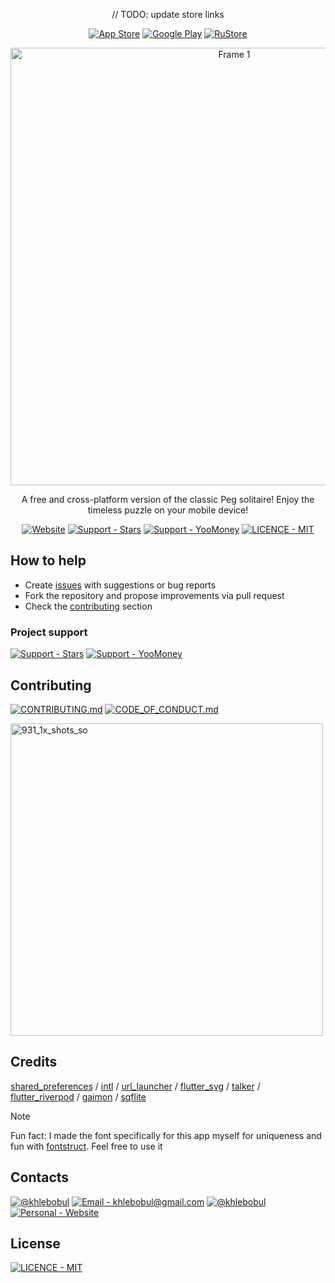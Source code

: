 <div align="center">

// TODO: update store links

[![App Store](https://img.shields.io/badge/App_Store-414141?style=for-the-badge&logo=App+Store&logoColor=F1F1F1)]() [![Google Play](https://img.shields.io/badge/Google_Play-414141?style=for-the-badge&logo=Google+Play&logoColor=F1F1F1)](https://play.google.com/store/apps/details?id=com.khlebobul.pegma) [![RuStore](https://img.shields.io/badge/RuStore-414141?style=for-the-badge&logo=RuSrore&logoColor=F1F1F1)](https://www.rustore.ru/catalog/app/com.khlebobul.pegma)

<img width="700" alt="Frame 1" src="https://github.com/user-attachments/assets/3a537b38-fbca-45e0-898d-60fac2ff68a5" />

A free and cross-platform version of the classic Peg solitaire! Enjoy the timeless puzzle on your mobile device!

[![Website](https://img.shields.io/badge/Website-414141?style=for-the-badge&logo=Website&logoColor=F1F1F1)](https://pegma.vercel.app) [![Support - Stars](https://img.shields.io/badge/Support-Stars-414141?style=for-the-badge&logo=Telegram&logoColor=F1F1F1)](https://t.me/khlebobul_dev) [![Support - YooMoney](https://img.shields.io/badge/Support-YooMoney-414141?style=for-the-badge&logo=YooMoney&logoColor=F1F1F1)](https://yoomoney.ru/to/4100118234947004) [![LICENCE - MIT](https://img.shields.io/badge/LICENCE-MIT-414141?style=for-the-badge&logo=Licence&logoColor=F1F1F1)](https://github.com/khlebobul/pegma/blob/main/LICENSE)

</div>

## How to help

- Create [issues](https://github.com/khlebobul/pegma/issues) with suggestions or bug reports
- Fork the repository and propose improvements via pull request
- Check the [contributing](#contributing) section

### Project support

[![Support - Stars](https://img.shields.io/badge/Support-Stars-414141?style=for-the-badge&logo=Telegram&logoColor=F1F1F1)](https://t.me/khlebobul_dev) [![Support - YooMoney](https://img.shields.io/badge/Support-YooMoney-414141?style=for-the-badge&logo=YooMoney&logoColor=F1F1F1)](https://yoomoney.ru/to/4100118234947004)

## Contributing

[![CONTRIBUTING.md](https://img.shields.io/badge/CONTRIBUTING.md-414141?style=for-the-badge&logo=md&logoColor=F1F1F1)](https://github.com/khlebobul/pegma/blob/main/CONTRIBUTING.md) [![CODE_OF_CONDUCT.md](https://img.shields.io/badge/CODE_OF_CONDUCT.md-414141?style=for-the-badge&logo=md&logoColor=F1F1F1)](https://github.com/khlebobul/pegma/blob/main/CODE_OF_CONDUCT.md)

<img width="500" alt="931_1x_shots_so" src="https://github.com/user-attachments/assets/271f414d-adf4-4a93-976a-6aacbaa2ef4b" />

## Credits

[shared_preferences](https://pub.dev/packages/shared_preferences) / [intl](https://pub.dev/packages/intl) / [url_launcher](https://pub.dev/packages/url_launcher) / [flutter_svg](https://pub.dev/packages/flutter_svg) / [talker](https://pub.dev/packages/talker) / [flutter_riverpod]( https://pub.dev/packages/flutter_riverpod) / [gaimon](https://pub.dev/packages/gaimon) / [sqflite](https://pub.dev/packages/sqflite)

> [!NOTE]
> Fun fact: I made the font specifically for this app myself for uniqueness and fun with [fontstruct](https://fontstruct.com/fontstructions/show/2728315/pegma-app). Feel free to use it

## Contacts

[![@khlebobul](https://img.shields.io/badge/@khlebobul-414141?style=for-the-badge&logo=X&logoColor=F1F1F1)](https://x.com/khlebobul) [![Email - khlebobul@gmail.com](https://img.shields.io/badge/Email-khlebobul%40gmail.com-414141?style=for-the-badge&logo=Email&logoColor=F1F1F1)](mailto:khlebobul@gmail.com) [![@khlebobul](https://img.shields.io/badge/%40khlebobul-414141?style=for-the-badge&logo=Telegram&logoColor=F1F1F1)](https://t.me/khlebobul) [![Personal - Website](https://img.shields.io/badge/Personal-Website-414141?style=for-the-badge&logo=Personal&logoColor=F1F1F1)](https://khlebobul.github.io/)

## License

[![LICENCE - MIT](https://img.shields.io/badge/LICENCE-MIT-414141?style=for-the-badge&logo=Licence&logoColor=F1F1F1)](https://github.com/khlebobul/pegma/blob/main/LICENSE)

